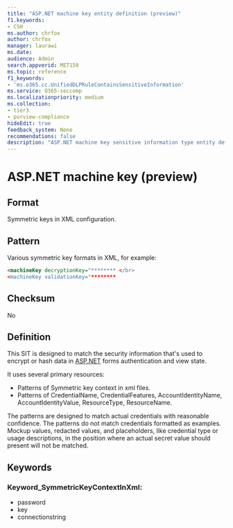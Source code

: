 ```yaml
---
title: "ASP.NET machine key entity definition (preview)"
f1.keywords:
- CSH
ms.author: chrfox
author: chrfox
manager: laurawi
ms.date:
audience: Admin
search.appverid: MET150
ms.topic: reference
f1_keywords:
- 'ms.o365.cc.UnifiedDLPRuleContainsSensitiveInformation'
ms.service: O365-seccomp
ms.localizationpriority: medium
ms.collection:
- tier3
- purview-compliance
hideEdit: true
feedback_system: None
recommendations: false
description: "ASP.NET machine key sensitive information type entity definition."
---
```


# ASP.NET machine key (preview)

## Format

Symmetric keys in XML configuration.

## Pattern

Various symmetric key formats in XML, for example:

```xml
<machineKey decryptionKey="******** </br> 
<machineKey validationKey="********
```
## Checksum

No

## Definition


This SIT is designed to match the security information that's used to encrypt or hash data in [ASP.NET](/dotnet/api/system.web.security.machinekey?view=netframework-4.8) forms authentication and view state. 

It uses several primary resources:

- Patterns of Symmetric key context in xml files.
- Patterns of CredentialName, CredentialFeatures, AccountIdentityName, AccountIdentityValue, ResourceType, ResourceName.

The patterns are designed to match actual credentials with reasonable confidence. The patterns do not match credentials formatted as examples. Mockup values, redacted values, and placeholders, like credential type or usage descriptions, in the position where an actual secret value should present will not be matched.


## Keywords

### Keyword_SymmetricKeyContextInXml:

- password
- key
- connectionstring

